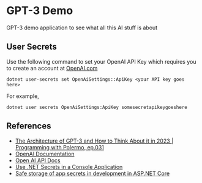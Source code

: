 # GPT-3 Demo
GPT-3 demo application to see what all this AI stuff is about

## User Secrets

Use the following command to set your OpenAI API Key which requires you to create an account at [OpenAI.com](https://openai.com/api)

```
dotnet user-secrets set OpenAiSettings::ApiKey <your API key goes here>
```

For example, 

`dotnet user secrets OpenAiSettings:ApiKey somesecretapikeygoeshere`


## References

- [The Architecture of GPT-3 and How to Think About it in 2023 | Programming with Polermo, ep.031](https://www.youtube.com/watch?v=VorePdcB33k)
- [OpenAI Documentation](https://platform.openai.com/docs/introduction)
- [Open AI API Docs](https://platform.openai.com/docs/api-reference/introduction)
- [Use .NET Secrets in a Console Application](https://www.programmingwithwolfgang.com/use-net-secrets-in-console-application/)
- [Safe storage of app secrets in development in ASP.NET Core](https://learn.microsoft.com/en-us/aspnet/core/security/app-secrets?view=aspnetcore-7.0&tabs=windows)

